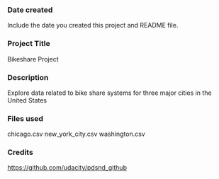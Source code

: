 ### Date created
Include the date you created this project and README file.

### Project Title
Bikeshare Project

### Description
Explore data related to bike share systems for three major cities in the United States

### Files used
chicago.csv
new_york_city.csv
washington.csv

### Credits
https://github.com/udacity/pdsnd_github
